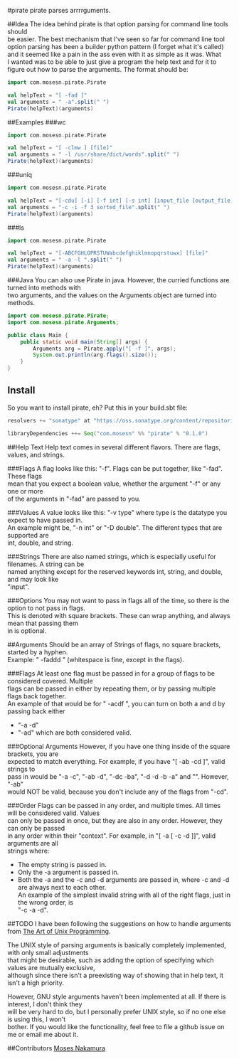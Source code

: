 #pirate
pirate parses arrrrguments.

##Idea
The idea behind pirate is that option parsing for command line tools should  
be easier.  The best mechanism that I've seen so far for command line tool  
option parsing has been a builder python pattern (I forget what it's called)  
and it seemed like a pain in the ass even with it as simple as it was.  What  
I wanted was to be able to just give a program the help text and for it to  
figure out how to parse the arguments.  The format should be:

```scala
import com.mosesn.pirate.Pirate

val helpText = "[ -fad ]"
val arguments = " -a".split(" ")
Pirate(helpText)(arguments)
```

##Examples
###wc
```scala
import com.mosesn.pirate.Pirate

val helpText = "[ -clmw ] [file]"
val arguments = " -l /usr/share/dict/words".split(" ")
Pirate(helpText)(arguments)
```

###uniq
```scala
import com.mosesn.pirate.Pirate

val helpText = "[-cdu] [-i] [-f int] [-s int] [input_file [output_file]]"
val arguments = "-c -i -f 3 sorted_file".split(" ")
Pirate(helpText)(arguments)
```

###ls
```scala
import com.mosesn.pirate.Pirate

val helpText = "[-ABCFGHLOPRSTUWabcdefghiklmnopqrstuwx] [file]"
val arguments = " -a -l ".split(" ")
Pirate(helpText)(arguments)
```

###Java
You can also use Pirate in java.  However, the curried functions are turned into methods with   
two arguments, and the values on the Arguments object are turned into methods.
```java
import com.mosesn.pirate.Pirate;
import com.mosesn.pirate.Arguments;

public class Main {
    public static void main(String[] args) {
        Arguments arg = Pirate.apply("[ -f ]", args);
        System.out.println(arg.flags().size());
    }
}
```

## Install
So you want to install pirate, eh?  Put this in your build.sbt file:  
```scala
resolvers += "sonatype" at "https://oss.sonatype.org/content/repositories/releases/"

libraryDependencies ++= Seq("com.mosesn" %% "pirate" % "0.1.0")
```

##Help Text
Help text comes in several different flavors.  There are flags, values, and strings.  

###Flags
A flag looks like this: "-f".  Flags can be put together, like "-fad".  These flags  
mean that you expect a boolean value, whether the argument "-f" or any one or more  
of the arguments in "-fad" are passed to you.

###Values
A value looks like this: "-v type" where type is the datatype you expect to have passed in.  
An example might be, "-n int" or "-D double".  The different types that are supported are  
int, double, and string.

###Strings
There are also named strings, which is especially useful for filenames.  A string can be  
named anything except for the reserved keywords int, string, and double, and may look like  
"input".

###Options
You may not want to pass in flags all of the time, so there is the option to not pass in flags.  
This is denoted with square brackets.  These can wrap anything, and always mean that passing them  
in is optional.

##Arguments
Should be an array of Strings of flags, no square brackets, started by a hyphen.  
Example: " -faddd " (whitespace is fine, except in the flags).

###Flags
At least one flag must be passed in for a group of flags to be considered covered.  Multiple  
flags can be passed in either by repeating them, or by passing multiple flags back together.  
An example of that would be for " -acdf ", you can turn on both a and d by passing back either  
* "-a -d"
* "-ad"
which are both considered valid.

###Optional Arguments
However, if you have one thing inside of the square brackets, you are  
expected to match everything.  For example, if you have "[ -ab -cd ]", valid strings to  
pass in would be "-a -c",  "-ab -d", "-dc -ba", "-d -d -b -a" and "".  However, "-ab"  
would NOT be valid, because you don't include any of the flags from "-cd".

###Order
Flags can be passed in any order, and multiple times.  All times will be considered valid.  Values  
can only be passed in once, but they are  also in any order.  However, they can only be passed  
in any order within their "context".  For example, in "[ -a [ -c -d ]]", valid arguments are all  
strings where:
* The empty string is passed in.
* Only the -a argument is passed in.
* Both the -a and the -c and -d arguments are passed in, where -c and -d are always next to each other.  
An example of the simplest invalid string with all of the right flags, just in the wrong order, is  
"-c -a -d".

##TODO
I have been following the suggestions on how to handle arguments from [The Art of Unix Programming](http://www.faqs.org/docs/artu/ch10s05.html).  
  
The UNIX style of parsing arguments is basically completely implemented, with only small adjustments  
that might be desirable, such as adding the option of specifying which values are mutually exclusive,  
although since there isn't a preexisting way of showing that in help text, it isn't a high priority.  
  
However, GNU style arguments haven't been implemented at all.  If there is interest, I don't think they  
will be very hard to do, but I personally prefer UNIX style, so if no one else is using this, I won't  
bother.  If you would like the functionality, feel free to file a github issue on me or email me about it.

##Contributors
[Moses Nakamura](http://github.com/mosesn)